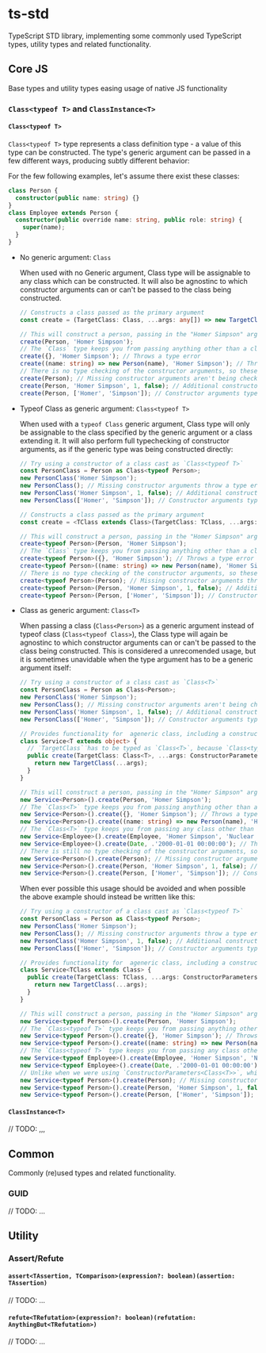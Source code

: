# ts-std

TypeScript STD library, implementing some commonly used TypeScript types, utility types and related functionality.

## Core JS

Base types and utility types easing usage of native JS functionality

### `Class<typeof T>` and `ClassInstance<T>`

#### `Class<typeof T>`

`Class<typeof T>` type represents a class definition type - a value of this type can be constructed. The type's generic argument can be passed in a few different ways, producing subtly different behavior:

For the few following examples, let's assume there exist these classes:

```ts
class Person {
  constructor(public name: string) {}
}
class Employee extends Person {
  constructor(public override name: string, public role: string) {
    super(name);
  }
}
```

- No generic argument: `Class`

  When used with no Generic argument, Class type will be assignable to any class which can be constructed. It will also be agnostinc to which constructor arguments can or can't be passed to the class being constructed.

  ```ts
  // Constructs a class passed as the primary argument
  const create = (TargetClass: Class, ...args: any[]) => new TargetClass(...args);

  // This will construct a person, passing in the "Homer Simpson" argument.
  create(Person, 'Homer Simpson');
  // The `Class` type keeps you from passing anything other than a class to the function as its `TargetClass` argument
  create({}, 'Homer Simpson'); // Throws a type error
  create((name: string) => new Person(name), 'Homer Simpson'); // Throws a type error
  // There is no type checking of the constructor arguments, so these will not throw type errors, and they might cause runtime issues down the line
  create(Person); // Missing constructor arguments aren't being checked
  create(Person, 'Homer Simpson', 1, false); // Additional constructor arguments aren't being checked
  create(Person, ['Homer', 'Simpson']); // Constructor arguments types aren't being checked
  ```

- Typeof Class as generic argument: `Class<typeof T>`

  When used with a `typeof Class` generic argument, Class type will only be assignable to the class specified by the generic argument or a class extending it. It will also perform full typechecking of constructor arguments, as if the generic type was being constructed directly:

  ```ts
  // Try using a constructor of a class cast as `Class<typeof T>`
  const PersonClass = Person as Class<typeof Person>;
  new PersonClass('Homer Simpson');
  new PersonClass(); // Missing constructor arguments throw a type error
  new PersonClass('Homer Simpson', 1, false); // Additional constructor arguments throw a type error
  new PersonClass(['Homer', 'Simpson']); // Constructor arguments type mismatch throws a type error

  // Constructs a class passed as the primary argument
  const create = <TClass extends Class>(TargetClass: TClass, ...args: ConstructorParameters<TClass>) => new TargetClass(...args);

  // This will construct a person, passing in the "Homer Simpson" argument.
  create<typeof Person>(Person, 'Homer Simpson');
  // The `Class` type keeps you from passing anything other than a class to the function as its `TargetClass` argument
  create<typeof Person>({}, 'Homer Simpson'); // Throws a type error
  create<typeof Person>((name: string) => new Person(name), 'Homer Simpson'); // Throws a type error
  // There is no type checking of the constructor arguments, so these will not throw type errors, and they might cause runtime issues down the line
  create<typeof Person>(Person); // Missing constructor arguments throw a type error
  create<typeof Person>(Person, 'Homer Simpson', 1, false); // Additional constructor arguments throw a type error
  create<typeof Person>(Person, ['Homer', 'Simpson']); // Constructor arguments type mismatch throws a type error
  ```

- Class as generic argument: `Class<T>`

  When passing a class (`Class<Person>`) as a generic argument instead of typeof class (`Class<typeof Class>`), the Class type will again be agnostinc to which constructor arguments can or can't be passed to the class being constructed. This is considered a unrecomended usage, but it is sometimes unavidable when the type argument has to be a generic argument itself:

  ```ts
  // Try using a constructor of a class cast as `Class<T>`
  const PersonClass = Person as Class<Person>;
  new PersonClass('Homer Simpson');
  new PersonClass(); // Missing constructor arguments aren't being checked
  new PersonClass('Homer Simpson', 1, false); // Additional constructor arguments aren't being checked
  new PersonClass(['Homer', 'Simpson']); // Constructor arguments types aren't being checked

  // Provides functionality for  ageneric class, including a construction of new instances
  class Service<T extends object> {
    // ˙TargetClass`˙has to be typed as `Class<T>`, because `Class<typeof T>` is not allowed by TypeScript since `T` itself is a generic argument
    public create(TargetClass: Class<T>, ...args: ConstructorParameters<Class<T>>) {
      return new TargetClass(...args);
    }
  }

  // This will construct a person, passing in the "Homer Simpson" argument.
  new Service<Person>().create(Person, 'Homer Simpson');
  // The `Class<T>` type keeps you from passing anything other than a class to the function as its `TargetClass` argument
  new Service<Person>().create({}, 'Homer Simpson'); // Throws a type error
  new Service<Person>().create((name: string) => new Person(name), 'Homer Simpson'); // Throws a type error
  // The `Class<T>` type keeps you from passing any class other than ones extending the class specified by the generic `T` argument
  new Service<Employee>().create(Employee, 'Homer Simpson', 'Nuclear safety engineer'); // Accepts an extending class
  new Service<Employee>().create(Date, .'2000-01-01 00:00:00'); // Throws a type error
  // There is still no type checking of the constructor arguments, so these will not throw type errors, and they might cause runtime issues down the line
  new Service<Person>().create(Person); // Missing constructor arguments aren't being checked
  new Service<Person>().create(Person, 'Homer Simpson', 1, false); // Additional constructor arguments aren't being checked
  new Service<Person>().create(Person, ['Homer', 'Simpson']); // Constructor arguments types aren't being checked
  ```

  When ever possible this usage should be avoided and when possible the above example should instead be written like this:

  ```ts
  // Try using a constructor of a class cast as `Class<typeof T>`
  const PersonClass = Person as Class<typeof Person>;
  new PersonClass('Homer Simpson');
  new PersonClass(); // Missing constructor arguments throw a type error
  new PersonClass('Homer Simpson', 1, false); // Additional constructor arguments throw a type error
  new PersonClass(['Homer', 'Simpson']); // Constructor arguments type mismatch throws a type error

  // Provides functionality for  ageneric class, including a construction of new instances
  class Service<TClass extends Class> {
    public create(TargetClass: TClass, ...args: ConstructorParameters<TClass>) {
      return new TargetClass(...args);
    }
  }

  // This will construct a person, passing in the "Homer Simpson" argument.
  new Service<typeof Person>().create(Person, 'Homer Simpson');
  // The `Class<typeof T>` type keeps you from passing anything other than a class to the function as its `TargetClass` argument
  new Service<typeof Person>().create({}, 'Homer Simpson'); // Throws a type error
  new Service<typeof Person>().create((name: string) => new Person(name), 'Homer Simpson'); // Throws a type error
  // The `Class<typeof T>` type keeps you from passing any class other than ones extending the class specified by the generic `T` argument
  new Service<typeof Employee>().create(Employee, 'Homer Simpson', 'Nuclear safety engineer'); // Accepts an extending class
  new Service<typeof Employee>().create(Date, .'2000-01-01 00:00:00'); // Throws a type error
  // Unlike when we were using `ConstructorParameters<Class<T>>`, which failed to correctly infer constructor arguments, now that we're using `ConstructorParameters<TClass extends (typeof T)>`m the constructor arguments will be correctly inferred
  new Service<typeof Person>().create(Person); // Missing constructor arguments throw a type error
  new Service<typeof Person>().create(Person, 'Homer Simpson', 1, false); // Additional constructor arguments throw a type error
  new Service<typeof Person>().create(Person, ['Homer', 'Simpson']); // Constructor arguments type mismatch throws a type error
  ```

#### `ClassInstance<T>`

// TODO: ,,,

## Common

Commonly (re)used types and related functionality.

### GUID

// TODO: ...

## Utility

### Assert/Refute

#### `assert<TAssertion, TComparison>(expression?: boolean)(assertion: TAssertion)`

// TODO: ...

#### `refute<TRefutation>(expression?: boolean)(refutation: AnythingBut<TRefutation>)`

// TODO: ...
